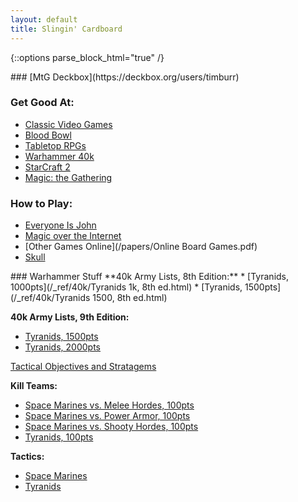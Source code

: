 ```yaml
---
layout: default
title: Slingin' Cardboard
---
```

{::options parse_block_html="true" /}
<div class="row">
<div class="column">
### [MtG Deckbox](https://deckbox.org/users/timburr)

### Get Good At:
* [Classic Video Games](/2021/03/17/retro-gaming.html)
* [Blood Bowl](/2020/06/17/blood-bowl.html)
* [Tabletop RPGs](/2020/02/19/gamemastering.html)
* [Warhammer 40k](/2020/05/31/warhammer.html)
* [StarCraft 2](/2020/03/17/sc2.html)
* [Magic: the Gathering](/2020/01/17/mtg.html)

### How to Play:
* [Everyone Is John](/papers/EveryoneIsJohn_CompleteRules_v2.pdf)
* [Magic over the Internet](/2020/04/11/cockatrice.html)
* [Other Games Online](/papers/Online Board Games.pdf)
* [Skull](/2021/06/01/skull.html)

</div>	

<div class="column">
### Warhammer Stuff
**40k Army Lists, 8th Edition:**
* [Tyranids, 1000pts](/_ref/40k/Tyranids 1k, 8th ed.html)
* [Tyranids, 1500pts](/_ref/40k/Tyranids 1500, 8th ed.html)


**40k Army Lists, 9th Edition:**
* [Tyranids, 1500pts](/_ref/40k/Tyranids_1500.html)
* [Tyranids, 2000pts](/_ref/40k/Tyranids_2k.html)

[Tactical Objectives and Stratagems](/_ref/40k/tyranids_ref.html)

**Kill Teams:**
* [Space Marines vs. Melee Hordes, 100pts](/_ref/40k/SpaceMarinesKT_MeleeHorde.html)
* [Space Marines vs. Power Armor, 100pts](/_ref/40k/SpaceMarinesKT_PowerArmor.html)
* [Space Marines vs. Shooty Hordes, 100pts](/_ref/40k/SpaceMarinesKT_ShootyHorde.html)
* [Tyranids, 100pts](/_ref/40k/TyranidsKT.html) 

**Tactics:**
* [Space Marines](/_ref/40k/adeptus_tactics.html)
* [Tyranids](/_ref/40k/tyranids_tactics.html)
</div>	
</div>	